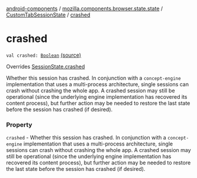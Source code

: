 [android-components](../../index.md) / [mozilla.components.browser.state.state](../index.md) / [CustomTabSessionState](index.md) / [crashed](./crashed.md)

# crashed

`val crashed: `[`Boolean`](https://kotlinlang.org/api/latest/jvm/stdlib/kotlin/-boolean/index.html) [(source)](https://github.com/mozilla-mobile/android-components/blob/master/components/browser/state/src/main/java/mozilla/components/browser/state/state/CustomTabSessionState.kt#L29)

Overrides [SessionState.crashed](../-session-state/crashed.md)

Whether this session has crashed. In conjunction with a `concept-engine`
implementation that uses a multi-process architecture, single sessions can crash without crashing
the whole app. A crashed session may still be operational (since the underlying engine implementation
has recovered its content process), but further action may be needed to restore the last state
before the session has crashed (if desired).

### Property

`crashed` - Whether this session has crashed. In conjunction with a `concept-engine`
implementation that uses a multi-process architecture, single sessions can crash without crashing
the whole app. A crashed session may still be operational (since the underlying engine implementation
has recovered its content process), but further action may be needed to restore the last state
before the session has crashed (if desired).